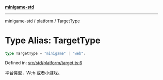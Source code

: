 [**minigame-std**](../../../README.md)

***

[minigame-std](../../../README.md) / [platform](../README.md) / TargetType

# Type Alias: TargetType

```ts
type TargetType = "minigame" | "web";
```

Defined in: [src/std/platform/target.ts:6](https://github.com/JiangJie/minigame-std/blob/ff3594872b1efbdbc13aabe99588385e855b50dc/src/std/platform/target.ts#L6)

平台类型，Web 或者小游戏。
